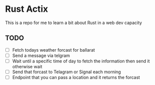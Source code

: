 # Rust Actix

This is a repo for me to learn a bit about Rust in a web dev capacity

## TODO

- [ ] Fetch todays weather forcast for ballarat
- [ ] Send a message via telgram
- [ ] Wait until a specific time of day to fetch the information then send it otherwise wait
- [ ] Send that forcast to Telagram or Signal each morning
- [ ] Endpoint that you can pass a location and it returns the forcast
